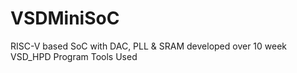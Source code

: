 # VSDMiniSoC
RISC-V based SoC with DAC, PLL &amp; SRAM developed over 10 week VSD_HPD Program
Tools Used 
       

